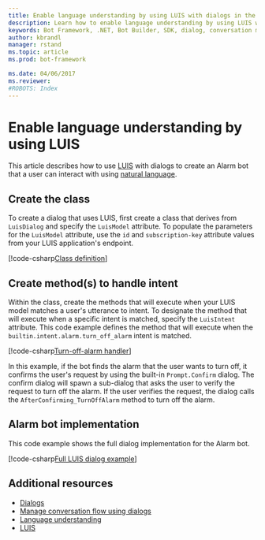 ```yaml
---
title: Enable language understanding by using LUIS with dialogs in the Bot Builder SDK for .NET | Microsoft Docs
description: Learn how to enable language understanding by using LUIS with dialogs in the Bot Builder SDK for .NET.
keywords: Bot Framework, .NET, Bot Builder, SDK, dialog, conversation modeling, LUIS, LUISDialog, language understanding, natural language
author: kbrandl
manager: rstand
ms.topic: article
ms.prod: bot-framework

ms.date: 04/06/2017
ms.reviewer:
#ROBOTS: Index
---
```


# Enable language understanding by using LUIS

This article describes how to use <a href="https://www.luis.ai" target="_blank">LUIS</a> with dialogs to create an Alarm bot that a user can interact with using [natural language](~/intelligent-bots.md#language-understanding). 

## Create the class

To create a dialog that uses LUIS, first create a class that derives from `LuisDialog` and 
specify the `LuisModel` attribute. 
To populate the parameters for the `LuisModel` attribute, use 
the `id` and `subscription-key` attribute values from your LUIS application's endpoint.

[!code-csharp[Class definition](~/includes/code/dotnet-luis-dialogs.cs#classDefinition)]

## Create method(s) to handle intent

Within the class, create the methods that will execute when your LUIS model matches a user's utterance to intent. 
To designate the method that will execute when a specific intent is matched, specify the `LuisIntent` attribute. 
This code example defines the method that will execute when the `builtin.intent.alarm.turn_off_alarm` intent is matched.

[!code-csharp[Turn-off-alarm handler](~/includes/code/dotnet-luis-dialogs.cs#turnOffAlarmHandler)]

In this example, if the bot finds the alarm that the user wants to turn off, 
it confirms the user's request by using the built-in `Prompt.Confirm` dialog. 
The confirm dialog will spawn a sub-dialog that asks the user to verify the request to turn off the alarm. 
If the user verifies the request, the dialog calls the `AfterConfirming_TurnOffAlarm` method to turn off the alarm. 

## Alarm bot implementation

This code example shows the full dialog implementation for the Alarm bot. 

[!code-csharp[Full LUIS dialog example](~/includes/code/dotnet-luis-dialogs.cs#fullExample)]

## Additional resources

- [Dialogs](~/dotnet/dialogs.md)
- [Manage conversation flow using dialogs](~/dotnet/manage-conversation-flow.md)
- [Language understanding](~/intelligent-bots.md#language-understanding)
- <a href="https://www.luis.ai" target="_blank">LUIS</a>
